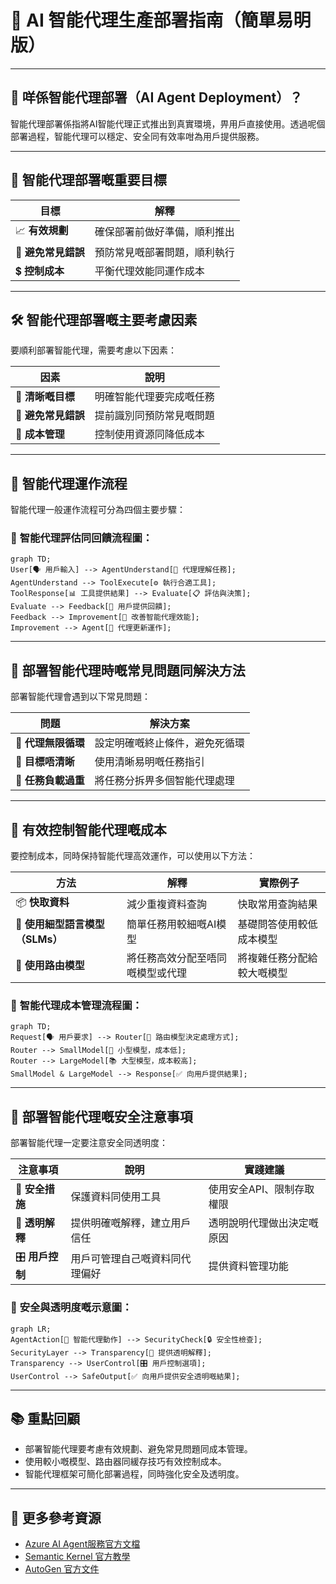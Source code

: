 # 🚀 AI 智能代理生產部署指南（簡單易明版）

---

## 📌 **咩係智能代理部署（AI Agent Deployment）？**

智能代理部署係指將AI智能代理正式推出到真實環境，畀用戶直接使用。透過呢個部署過程，智能代理可以穩定、安全同有效率咁為用戶提供服務。

---

## 🎯 **智能代理部署嘅重要目標**

| 目標 | 解釋 |
|------|-------------|
| 📈 **有效規劃** | 確保部署前做好準備，順利推出 |
| 🐞 **避免常見錯誤** | 預防常見嘅部署問題，順利執行 |
| 💲 **控制成本** | 平衡代理效能同運作成本 |

---

## 🛠️ **智能代理部署嘅主要考慮因素**

要順利部署智能代理，需要考慮以下因素：

| 因素 | 說明 |
|------|-------------|
| 🎯 **清晰嘅目標** | 明確智能代理要完成嘅任務 |
| 🐞 **避免常見錯誤** | 提前識別同預防常見嘅問題 |
| 💸 **成本管理** | 控制使用資源同降低成本 |

---

## 🌟 **智能代理運作流程**

智能代理一般運作流程可分為四個主要步驟：

### 📌 **智能代理評估同回饋流程圖：**
```mermaid
graph TD;
User[🗣️ 用戶輸入] --> AgentUnderstand[🤖 代理理解任務];
AgentUnderstand --> ToolExecute[⚙️ 執行合適工具];
ToolResponse[📊 工具提供結果] --> Evaluate[📋 評估與決策];
Evaluate --> Feedback[🙋 用戶提供回饋];
Feedback --> Improvement[🔄 改善智能代理效能];
Improvement --> Agent[🤖 代理更新運作];
```

---

## 🚨 **部署智能代理時嘅常見問題同解決方法**

部署智能代理會遇到以下常見問題：

| 問題 | 解決方案 |
|---------------|-----------|
| 🔄 **代理無限循環** | 設定明確嘅終止條件，避免死循環 |
| 🎯 **目標唔清晰** | 使用清晰易明嘅任務指引 |
| 🤯 **任務負載過重** | 將任務分拆畀多個智能代理處理 |

---

## 💸 **有效控制智能代理嘅成本**

要控制成本，同時保持智能代理高效運作，可以使用以下方法：

| 方法 | 解釋 | 實際例子 |
|----------|-------------|-------------------|
| 📦 **快取資料** | 減少重複資料查詢 | 快取常用查詢結果 |
| 📘 **使用細型語言模型（SLMs）** | 簡單任務用較細嘅AI模型 | 基礎問答使用較低成本模型 |
| 🔀 **使用路由模型** | 將任務高效分配至唔同嘅模型或代理 | 將複雜任務分配給較大嘅模型 |

### 📌 **智能代理成本管理流程圖：**
```mermaid
graph TD;
Request[🗣️ 用戶要求] --> Router[🔀 路由模型決定處理方式];
Router --> SmallModel[📗 小型模型，成本低];
Router --> LargeModel[📚 大型模型，成本較高];
SmallModel & LargeModel --> Response[✅ 向用戶提供結果];
```

---

## 🔑 **部署智能代理嘅安全注意事項**

部署智能代理一定要注意安全同透明度：

| 注意事項 | 說明 | 實踐建議 |
|---------------|-------------|---------------|
| 🔐 **安全措施** | 保護資料同使用工具 | 使用安全API、限制存取權限 |
| 📖 **透明解釋** | 提供明確嘅解釋，建立用戶信任 | 透明說明代理做出決定嘅原因 |
| 🎛️ **用戶控制** | 用戶可管理自己嘅資料同代理偏好 | 提供資料管理功能 |

### 📌 **安全與透明度嘅示意圖：**
```mermaid
graph LR;
AgentAction[🤖 智能代理動作] --> SecurityCheck[🔒 安全性檢查];
SecurityLayer --> Transparency[🧾 提供透明解釋];
Transparency --> UserControl[🎛️ 用戶控制選項];
UserControl --> SafeOutput[✅ 向用戶提供安全透明嘅結果];
```

---

## 📚 **重點回顧**

- 部署智能代理要考慮有效規劃、避免常見問題同成本管理。
- 使用較小嘅模型、路由器同緩存技巧有效控制成本。
- 智能代理框架可簡化部署過程，同時強化安全及透明度。

---

## 🌟 **更多參考資源**

- [Azure AI Agent服務官方文檔](https://learn.microsoft.com/azure/ai-services/agents/overview)
- [Semantic Kernel 官方教學](https://learn.microsoft.com/semantic-kernel/frameworks/)
- [AutoGen 官方文件](https://microsoft.github.io/autogen/)